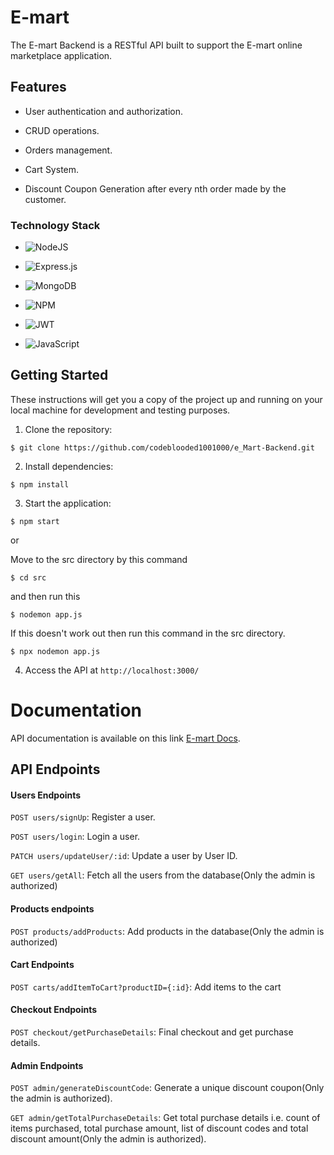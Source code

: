 # E-mart

The E-mart Backend is a RESTful API built to support the E-mart online marketplace application.

## Features

* User authentication and authorization.

* CRUD operations.

* Orders management.

* Cart System.

* Discount Coupon Generation after every nth order made by the customer.

### Technology Stack

* ![NodeJS](https://img.shields.io/badge/node.js-6DA55F?style=for-the-badge&logo=node.js&logoColor=white)

* ![Express.js](https://img.shields.io/badge/express.js-%23404d59.svg?style=for-the-badge&logo=express&logoColor=%2361DAFB)

* ![MongoDB](https://img.shields.io/badge/MongoDB-%234ea94b.svg?style=for-the-badge&logo=mongodb&logoColor=white)

* ![NPM](https://img.shields.io/badge/NPM-%23CB3837.svg?style=for-the-badge&logo=npm&logoColor=white)
* ![JWT](https://img.shields.io/badge/JWT-black?style=for-the-badge&logo=JSON%20web%20tokens)
* ![JavaScript](https://img.shields.io/badge/javascript-%23323330.svg?style=for-the-badge&logo=javascript&logoColor=%23F7DF1E)

## Getting Started

These instructions will get you a copy of the project up and running on your local machine for development and testing purposes.

1. Clone the repository:

```shell
$ git clone https://github.com/codeblooded1001000/e_Mart-Backend.git
```
2. Install dependencies:

```shell
$ npm install
```

3. Start the application:
```shell
$ npm start
```
or

Move to the src directory by this command
```shell
$ cd src
```
and then run this

```shell
$ nodemon app.js
```

If this doesn't work out then run this command in the src directory.
```shell
$ npx nodemon app.js
```

4. Access the API at `http://localhost:3000/`
# Documentation

API documentation is available on this link [E-mart Docs](https://documenter.getpostman.com/view/24360292/2s935pr41m).
## API Endpoints

#### Users Endpoints

`POST users/signUp`: Register a user.

`POST users/login`: Login a user.

`PATCH users/updateUser/:id`: Update a user by User ID.

`GET users/getAll`: Fetch all the users from the database(Only the admin is authorized)

#### Products endpoints

`POST products/addProducts`: Add products in the database(Only the admin is authorized)

#### Cart Endpoints
`POST carts/addItemToCart?productID={:id}`: Add items to the cart 

#### Checkout Endpoints
`POST checkout/getPurchaseDetails`: Final checkout and get purchase details.

#### Admin Endpoints
`POST admin/generateDiscountCode`: Generate a unique discount coupon(Only the admin is authorized).

`GET admin/getTotalPurchaseDetails`: Get total purchase details i.e. count of items purchased, total purchase amount, list of discount codes and total discount amount(Only the admin is authorized).
